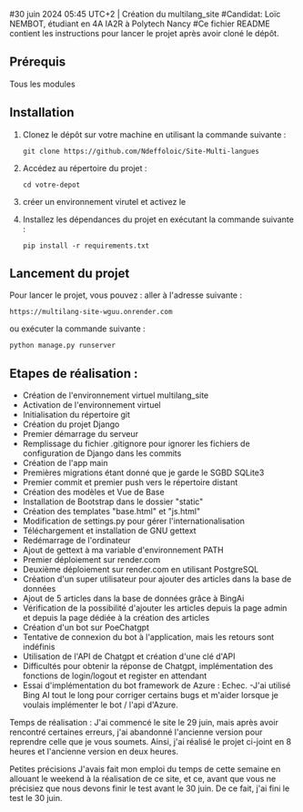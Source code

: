 
#30 juin 2024 05:45 UTC+2 | Création du multilang_site
#Candidat: Loïc NEMBOT, étudiant en 4A IA2R à Polytech Nancy
#Ce fichier README contient les instructions pour lancer le projet après avoir cloné le dépôt.


## Prérequis
Tous les modules 

## Installation
1. Clonez le dépôt sur votre machine en utilisant la commande suivante :
    ```
    git clone https://github.com/Ndeffoloic/Site-Multi-langues
    ```

2. Accédez au répertoire du projet :
    ```
    cd votre-depot
    ```

3. créer un environnement virutel et activez le 

4. Installez les dépendances du projet en exécutant la commande suivante :
    ```
    pip install -r requirements.txt
    ```

## Lancement du projet
Pour lancer le projet, vous pouvez  : 
aller à l'adresse suivante : 
```
https://multilang-site-wguu.onrender.com

```

ou exécuter la commande suivante :
```
python manage.py runserver
```

## Etapes de réalisation : 

- Création de l'environnement virtuel multilang_site
- Activation de l'environnement virtuel
- Initialisation du répertoire git
- Création du projet Django
- Premier démarrage du serveur
- Remplissage du fichier .gitignore pour ignorer les fichiers de configuration de Django dans les commits
- Création de l'app main
- Premières migrations étant donné que je garde le SGBD SQLite3
- Premier commit et premier push vers le répertoire distant
- Création des modèles et Vue de Base
- Installation de Bootstrap dans le dossier "static"
- Création des templates "base.html" et "js.html"
- Modification de settings.py pour gérer l'internationalisation
- Téléchargement et installation de GNU gettext
- Redémarrage de l'ordinateur
- Ajout de gettext à ma variable d'environnement PATH
- Premier déploiement sur render.com
- Deuxième déploiement sur render.com en utilisant PostgreSQL
- Création d'un super utilisateur pour ajouter des articles dans la base de données
- Ajout de 5 articles dans la base de données grâce à BingAi
- Vérification de la possibilité d'ajouter les articles depuis la page admin et depuis la page dédiée à la création des articles
- Création d'un bot sur PoeChatgpt
- Tentative de connexion du bot à l'application, mais les retours sont indéfinis
- Utilisation de l'API de Chatgpt et création d'une clé d'API
- Difficultés pour obtenir la réponse de Chatgpt, implémentation des fonctions de login/logout et register  en attendant
- Essai d'implémentation du bot framework de Azure : Echec. 
-J'ai utilisé Bing AI tout le long pour corriger certains bugs et m'aider lorsque je voulais implémenter le bot / l'api d'Azure. 

Temps de réalisation : J'ai commencé le site le 29 juin, mais après avoir rencontré certaines erreurs, j'ai abandonné l'ancienne version pour reprendre celle que je vous soumets. Ainsi, j'ai réalisé le projet ci-joint en 8 heures et l'ancienne version en deux heures.


Petites précisions
J'avais fait mon emploi du temps de cette semaine en allouant le weekend à la réalisation de ce site, et ce, avant que vous ne précisiez que nous devons finir le test avant le 30 juin. De ce fait, j'ai fini le test le 30 juin.
